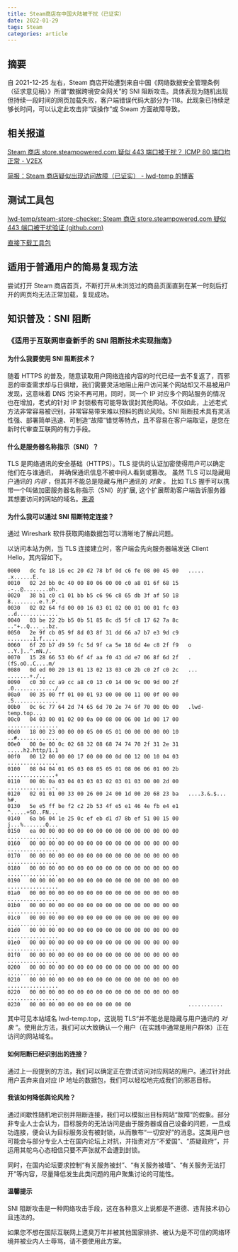 ```yaml
---
title: Steam商店在中国大陆被干扰（已证实）
date: 2022-01-29
tags: Steam
categories: article
---
```


## 摘要

自 2021-12-25 左右，Steam 商店开始遭到来自中国《网络数据安全管理条例（征求意见稿）》所谓“数据跨境安全网关”的 SNI 阻断攻击。具体表现为随机出现但持续一段时间的网页加载失败，客户端错误代码大部分为-118。此现象已持续足够长时间，可以认定此攻击非“误操作”或 Steam 方面故障导致。

## 相关报道

[Steam 商店 store.steampowered.com 疑似 443 端口被干扰？ ICMP 80 端口均正常 - V2EX](https://www.v2ex.com/t/824179)

[简报：Steam 商店疑似出现访问故障（已证实） - lwd-temp 的博客](/article/steam-banned/)

## 测试工具包

[lwd-temp/steam-store-checker: Steam 商店 store.steampowered.com 疑似 443 端口被干扰验证 (github.com)](https://github.com/lwd-temp/steam-store-checker)

[直接下载工具包](https://github.com/lwd-temp/steam-store-checker/archive/refs/heads/main.zip)

## 适用于普通用户的简易复现方法

尝试打开 Steam 商店首页，不断打开从未浏览过的商品页面直到在某一时刻后打开的网页均无法正常加载，复现成功。

## 知识普及：SNI 阻断

### 《适用于互联网审查新手的 SNI 阻断技术实现指南》

#### 为什么我要使用 SNI 阻断技术？

随着 HTTPS 的普及，随意读取用户网络连接内容的时代已经一去不复返了，而邪恶的审查需求却与日俱增，我们需要灵活地阻止用户访问某个网站却又不易被用户发现，这意味着 DNS 污染不再可用。同时，同一个 IP 对应多个网站服务的情况也在增加，老式的针对 IP 封锁极有可能导致误封其他网站。不仅如此，上述老式方法非常容易被识别，非常容易带来难以预料的舆论风险。SNI 阻断技术具有灵活性强、部署简单迅速、可制造“故障”错觉等特点，且不容易在客户端取证，是您在新时代审查互联网的有力手段。

#### 什么是服务器名称指示（SNI）？

TLS 是网络通讯的安全基础（HTTPS）。TLS 提供的认证加密使得用户可以确定他们在与谁通讯， 并确保通讯信息不被中间人看到或篡改。 虽然 TLS 可以隐藏用户通讯的 _内容_ ，但其并不能总是隐藏与用户通讯的 _对象_ 。 比如 TLS 握手可以携带一个叫做加密服务器名称指示（SNI）的扩展, 这个扩展帮助客户端告诉服务器其想要访问的网站的域名。[来源](https://gfw.report/blog/gfw_esni_blocking/zh/)

#### 为什么我可以通过 SNI 阻断特定连接？

通过 Wireshark 软件获取网络数据包可以清晰地了解此问题。

以访问本站为例，当 TLS 连接建立时，客户端会先向服务器端发送 Client Hello，其内容如下。

```
0000   dc fe 18 16 ec 20 d2 78 bf 0d c6 fe 08 00 45 00   ..... .x......E.
0010   02 2d bb 0c 40 00 80 06 00 00 c0 a8 01 6f 68 15   .-..@........oh.
0020   38 b1 c0 c1 01 bb b5 c6 96 c8 65 db 3f af 50 18   8.........e.?.P.
0030   02 02 64 fd 00 00 16 03 01 02 00 01 00 01 fc 03   ..d.............
0040   03 be 22 2b b5 0b 51 85 8c d5 5f c8 17 62 7a 8c   .."+..Q..._..bz.
0050   2e 9f cb 05 9f 8d 03 8f 31 dd 66 a7 b7 e3 9d c9   ........1.f.....
0060   6f 20 b7 d9 59 fc 5d 9f ca 5e 18 6d 4e c8 2f f9   o ..Y.]..^.mN./.
0070   15 28 66 53 0b 6f 4f aa f0 43 dd e7 06 8f 6d 2f   .(fS.oO..C....m/
0080   0d ed 00 20 13 01 13 02 13 03 c0 2b c0 2f c0 2c   ... .......+./.,
0090   c0 30 cc a9 cc a8 c0 13 c0 14 00 9c 00 9d 00 2f   .0............./
00a0   00 35 00 ff 01 00 01 93 00 00 00 11 00 0f 00 00   .5..............
00b0   0c 6c 77 64 2d 74 65 6d 70 2e 74 6f 70 00 0b 00   .lwd-temp.top...
00c0   04 03 00 01 02 00 0a 00 08 00 06 00 1d 00 17 00   ................
00d0   18 00 23 00 00 00 05 00 05 01 00 00 00 00 00 10   ..#.............
00e0   00 0e 00 0c 02 68 32 08 68 74 74 70 2f 31 2e 31   .....h2.http/1.1
00f0   00 12 00 00 00 17 00 00 00 0d 00 12 00 10 04 03   ................
0100   08 04 04 01 05 03 08 05 05 01 08 06 06 01 00 2b   ...............+
0110   00 0b 0a 03 04 03 03 03 02 03 01 03 00 00 2d 00   ..............-.
0120   02 01 01 00 33 00 26 00 24 00 1d 00 20 68 23 ba   ....3.&.$... h#.
0130   5e e5 ff be f2 c2 2b 53 4f e5 e1 46 4e fb e4 e1   ^.....+SO..FN...
0140   6a b6 04 1e 25 0c ef eb d1 d7 8b ef 51 00 15 00   j...%.......Q...
0150   ea 00 00 00 00 00 00 00 00 00 00 00 00 00 00 00   ................
0160   00 00 00 00 00 00 00 00 00 00 00 00 00 00 00 00   ................
0170   00 00 00 00 00 00 00 00 00 00 00 00 00 00 00 00   ................
0180   00 00 00 00 00 00 00 00 00 00 00 00 00 00 00 00   ................
0190   00 00 00 00 00 00 00 00 00 00 00 00 00 00 00 00   ................
01a0   00 00 00 00 00 00 00 00 00 00 00 00 00 00 00 00   ................
01b0   00 00 00 00 00 00 00 00 00 00 00 00 00 00 00 00   ................
01c0   00 00 00 00 00 00 00 00 00 00 00 00 00 00 00 00   ................
01d0   00 00 00 00 00 00 00 00 00 00 00 00 00 00 00 00   ................
01e0   00 00 00 00 00 00 00 00 00 00 00 00 00 00 00 00   ................
01f0   00 00 00 00 00 00 00 00 00 00 00 00 00 00 00 00   ................
0200   00 00 00 00 00 00 00 00 00 00 00 00 00 00 00 00   ................
0210   00 00 00 00 00 00 00 00 00 00 00 00 00 00 00 00   ................
0220   00 00 00 00 00 00 00 00 00 00 00 00 00 00 00 00   ................
0230   00 00 00 00 00 00 00 00 00 00 00                  ...........

```

其中可见本站域名 lwd-temp.top，这说明 TLS“并不能总是隐藏与用户通讯的 _对象_ ”。使用此方法，我们可以大致确认一个用户（在实践中通常是用户群体）正在访问的网站域名。

#### 如何阻断已经识别出的连接？

通过上一段提到的方法，我们可以确定正在尝试访问对应网站的用户。通过针对此用户丢弃来自对应 IP 地址的数据包，我们可以轻松地完成我们的邪恶目标。

#### 我该如何降低舆论风险？

通过间歇性随机地识别并阻断连接，我们可以模拟出目标网站“故障”的假象。部分非专业人士会认为，目标服务的无法访问是由于服务器或自己设备的问题，一旦成功连接，便会认为目标服务没有被封锁，从而散布“一切安好”的消息。这类用户也可能会与部分专业人士在国内论坛上对抗，并指责对方“不爱国”、“质疑政府”，并运用其鸵鸟心态相信只要不声张就不会遭到封锁。

同时，在国内论坛要求控制“有关服务被封”、“有关服务被墙”、“有关服务无法打开”等内容，尽量降低发生此类问题的用户聚集讨论的可能性。

#### 温馨提示

SNI 阻断攻击是一种网络攻击手段，这在各种意义上说都是不道德、违背技术初心且违法的。

如果您不想在国际互联网上遗臭万年并被其他国家排挤、被认为是不可信的网络环境并被业内人士辱骂，请不要使用此方案。
